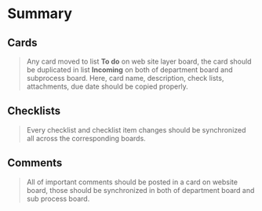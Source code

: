 # Summary
## Cards
> Any card moved to list **To do** on web site layer board, the card should be duplicated in list **Incoming** on both of department board and subprocess board. Here, card name, description, check lists, attachments, due date should be copied properly.

## Checklists
> Every checklist and checklist item changes should be synchronized all across the corresponding boards.

## Comments
> All of important comments should be posted in a card on website board, those should be synchronized in both of department board and sub process board.